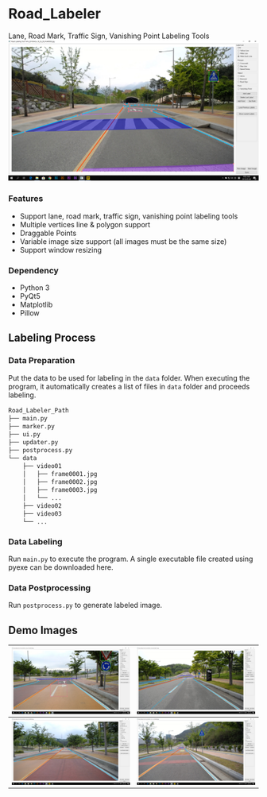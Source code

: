 # Road_Labeler
Lane, Road Mark, Traffic Sign, Vanishing Point Labeling Tools
![DEMO2](/image/demo2.png)

### Features
* Support lane, road mark, traffic sign, vanishing point labeling tools
* Multiple vertices line & polygon support
* Draggable Points
* Variable image size support (all images must be the same size)
* Support window resizing

### Dependency
* Python 3
* PyQt5
* Matplotlib
* Pillow

## Labeling Process
### Data Preparation
Put the data to be used for labeling in the `data` folder. When executing the program, it automatically creates a list of files in `data` folder and proceeds labeling.
```
Road_Labeler_Path
├── main.py
├── marker.py
├── ui.py
├── updater.py
├── postprocess.py
└── data
    ├── video01
    │   ├── frame0001.jpg
    │   ├── frame0002.jpg
    │   ├── frame0003.jpg
    │   └── ...
    ├── video02
    ├── video03
    └── ...
```

### Data Labeling
Run `main.py` to execute the program. A single executable file created using pyexe can be downloaded here.

### Data Postprocessing
Run `postprocess.py` to generate labeled image.

## Demo Images
| ![DEMO1](/image/demo1.png) | ![DEMO4](/image/demo4.png) |
|:--------:|:--------:|
| ![DEMO3](/image/demo3.png) | ![DEMO5](/image/demo5.png) |


